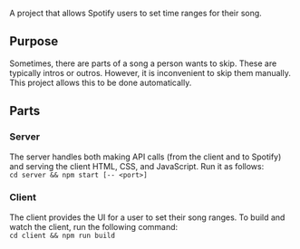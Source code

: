A project that allows Spotify users to set time ranges for their song.

## Purpose
Sometimes, there are parts of a song a person wants to skip. These are typically intros or outros. However, it is inconvenient to skip them manually. This project allows this to be done automatically.

## Parts

### Server
The server handles both making API calls (from the client and to Spotify) and serving the client HTML, CSS, and JavaScript. Run it as follows:  
`cd server && npm start [-- <port>]`

### Client
The client provides the UI for a user to set their song ranges. To build and watch the client, run the following command:  
`cd client && npm run build`
